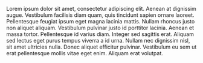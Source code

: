 Lorem ipsum dolor sit amet, consectetur adipiscing elit. Aenean at dignissim augue. Vestibulum facilisis diam quam, quis tincidunt sapien ornare laoreet. Pellentesque feugiat ipsum eget magna lacinia mattis. Nullam rhoncus justo non aliquet aliquam. Vestibulum pulvinar justo id porttitor lacinia. Aenean et massa tortor. Pellentesque id varius diam. Integer sed sagittis erat. Aliquam sed lectus eget purus tempus viverra a id urna. Nullam nec dignissim nisl, sit amet ultricies nulla. Donec aliquet efficitur pulvinar. Vestibulum eu sem ut erat pellentesque mollis vitae eget enim. Aliquam erat volutpat.